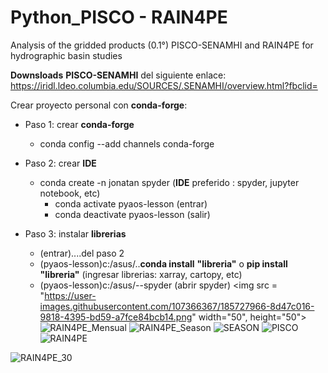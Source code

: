 # Python_PISCO - RAIN4PE
Analysis of the gridded products (0.1°) PISCO-SENAMHI and RAIN4PE for hydrographic basin studies
<!-- Downsloads -->
**Downsloads** **PISCO-SENAMHI** del siguiente enlace: https://iridl.ldeo.columbia.edu/SOURCES/.SENAMHI/overview.html?fbclid=
<!-- conda-forge-->
Crear proyecto personal con **conda-forge**:
<!-- UL -->
* Paso 1: crear **conda-forge**
    * conda config --add channels conda-forge
    
* Paso 2: crear **IDE**
    * conda create -n jonatan spyder (**IDE** preferido : spyder, jupyter notebook, etc)
        * conda activate pyaos-lesson (entrar)
        * conda deactivate pyaos-lesson (salir)
 
 * Paso 3: instalar **librerias**
     * (entrar)....del paso 2
     * (pyaos-lesson)c:/asus/..**conda install** **"libreria"** o **pip install** **"libreria"** (ingresar librerias: xarray, cartopy, etc)
     * (pyaos-lesson)c:/asus/--spyder (abrir spyder)
<img src = "https://user-images.githubusercontent.com/107366367/185727966-8d47c016-9818-4395-bd59-a7fce84bcb14.png" width="50", height="50">
![RAIN4PE_Mensual](https://user-images.githubusercontent.com/107366367/185727966-8d47c016-9818-4395-bd59-a7fce84bcb14.png)
![RAIN4PE_Season](https://user-images.githubusercontent.com/107366367/185727974-ef29f6d2-8161-42e3-9176-b84033ed350b.png)
![SEASON](https://user-images.githubusercontent.com/107366367/185727835-f15c7e32-ce3d-4200-bcda-1f10734caccd.png)
![PISCO](https://user-images.githubusercontent.com/107366367/185726466-7a133857-3dd6-4f6a-8a5e-a72620f7408e.png)
![RAIN4PE](https://user-images.githubusercontent.com/107366367/185726469-0505189a-6630-4943-972a-2f87eb18f847.png)


![RAIN4PE_30](https://user-images.githubusercontent.com/107366367/185727300-9e94a773-81be-4541-93f4-3d90d39eff70.gif)

